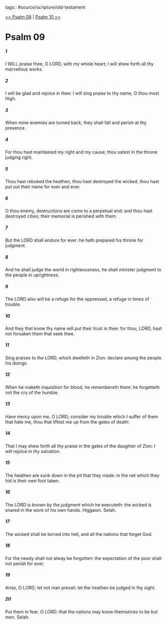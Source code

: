 tags:: #source/scripture/old-testament

[<< Psalm 08](/Old_Testament/19_Psalms/Psalm_08.md) | [Psalm 10 >>](/Old_Testament/19_Psalms/Psalm_10.md)

# Psalm 09

##### 1

I WILL praise thee, O LORD, with my whole heart; I will shew forth all thy marvellous works.

##### 2

I will be glad and rejoice in thee: I will sing praise to thy name, O thou most High.

##### 3

When mine enemies are turned back, they shall fall and perish at thy presence.

##### 4

For thou hast maintained my right and my cause; thou satest in the throne judging right.

##### 5

Thou hast rebuked the heathen, thou hast destroyed the wicked, thou hast put out their name for ever and ever.

##### 6

O thou enemy, destructions are come to a perpetual end: and thou hast destroyed cities; their memorial is perished with them.

##### 7

But the LORD shall endure for ever: he hath prepared his throne for judgment.

##### 8

And he shall judge the world in righteousness, he shall minister judgment to the people in uprightness.

##### 9

The LORD also will be a refuge for the oppressed, a refuge in times of trouble.

##### 10

And they that know thy name will put their trust in thee: for thou, LORD, hast not forsaken them that seek thee.

##### 11

Sing praises to the LORD, which dwelleth in Zion: declare among the people his doings.

##### 12

When he maketh inquisition for blood, he remembereth them: he forgetteth not the cry of the humble.

##### 13

Have mercy upon me, O LORD; consider my trouble which I suffer of them that hate me, thou that liftest me up from the gates of death:

##### 14

That I may shew forth all thy praise in the gates of the daughter of Zion: I will rejoice in thy salvation.

##### 15

The heathen are sunk down in the pit that they made: in the net which they hid is their own foot taken.

##### 16

The LORD is known by the judgment which he executeth: the wicked is snared in the work of his own hands. Higgaion. Selah.

##### 17

The wicked shall be turned into hell, and all the nations that forget God.

##### 18

For the needy shall not alway be forgotten: the expectation of the poor shall not perish for ever.

##### 19

Arise, O LORD; let not man prevail: let the heathen be judged in thy sight.

##### 20

Put them in fear, O LORD: that the nations may know themselves to be but men. Selah.
